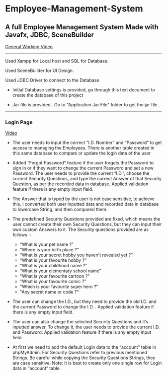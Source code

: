 # Employee-Management-System

## A full Employee Management System Made with Javafx, JDBC, SceneBuilder 
[General Working Video](https://drive.google.com/file/d/1eYKUkd1Y6SVF2VJs_pY8e2HqofpPKZ-t/view?usp=sharing)
___

Used Xampp for Local host and SQL for Database.

Used SceneBuilder for UI Design.

Used JDBC Driver to connect to the Database

* Initial Database settings is provided, go through this text document to create the database of this project

* Jar file is provided . Go to "Application Jar File" folder to get the jar file . 

___

### Login Page 
[Video](https://drive.google.com/file/d/17BN2U7M_heY2Xy87ZVNvY4K7nYQCF9BQ/view?usp=sharing)

- The user needs to input the correct “I.D. Number” and “Password” to get access to managing the 
Employees. There is another table created in this same database to compare or update the login data 
of the user

- Added “Forgot Password” feature if the user forgets the Password to sign in or if they want to change 
the current Password and set a new Password. The user needs to provide the current “I.D.”, choose the 
correct Security Questions, and type the correct Answer of that Security Question, as per the recorded 
data in database. Applied validation feature if there is any empty input field.

- The Answer that is typed by the user is not case sensitive, to achieve this, I converted both user 
inputted data and recorded data in database to lowercase String, and then compared them.

- The predefined Security Questions provided are fixed, which means the user cannot create their own 
Security Questions, but they can input their own custom Answers to it. The Security questions provided 
are as follows :- 
  - “What is your pet name ?”
  - “Where is your birth place ?”
  - “What is your secret hobby you haven't revealed yet ?”
  - “What is your favourite hobby ?”
  - “What is your childhood name ?”
  - “What is your elementary school name”
  - "What is your favourite cartoon ?"
  - "What is your favourite comic ?"
  - "Which is your favourite super hero ?"
  - "Any secret name or code ?"
  
- The user can change the I.D., but they need to provide the old I.D. and the current Password to change 
the I.D. . Applied validation feature if there is any empty input field.

- The user can also change the selected Security Questions and it’s inputted answer. To change it, the 
user needs to provide the current I.D. and Password. Applied validation feature if there is any empty 
input field.

- At first we need to add the default Login data to the “account” table in phpMyAdmin. For Security 
Questions refer to previous mentioned Strings. Be careful while copying the Security Questions Strings, 
they are case sensitive. Note: It is best to create only one single row for Login data in “account” table.
